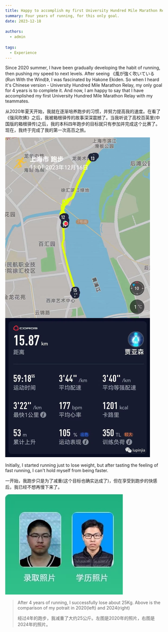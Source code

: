 ```yaml
---
title: Happy to accomplish my first University Hundred Mile Marathon Relay!
summary: Four years of running, for this only goal. 
date: 2023-12-18

authors:
  - admin

tags:
  - Experience
---
```


Since 2020 summer, I have been gradually developing the habit of running, then pushing my speed to next levels. After seeing 《風が強く吹いている (Run With the Wind)》, I was fascinated by Hakone Ekiden. So when I heard it's Chinese version - University Hundred Mile Marathon Relay, my only goal for 4 years is to complete it. And now, I am happy to say that I have accomplished my first University Hundred Mile Marathon Relay with my teammates.

从2020年夏天开始，我就在逐渐培养跑步的习惯，并努力提高我的速度。在看了《强风吹拂》之后，我被箱根驿传的故事深深震撼了。当我听说了高校百英里(中国版的箱根驿传)之后，我的本科四年跑步的目标就只有参加并完成这个比赛了。现在，我终于完成了我的第一次高百之旅。

![](./640.jpg)

Initially, I started running just to lose weight, but after tasting the feeling of fast running, I can't hold myself from being faster. 

一开始，我跑步只是为了减重(这个目标也确实达成了)，但在享受到跑步的快感后，我已经不想再慢下来了。

![](./comparison.jpg)

> After 4 years of running, I successfully lose about 25Kg. Above is the comparison of my potrait in 2020(left) and 2024(right)
> 
> 经过4年的跑步，我减重了大约25公斤。左图是2020年的照片，右图是2024年的照片。